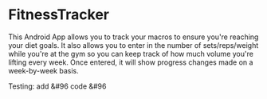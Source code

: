 # FitnessTracker
This Android App allows you to track your macros to ensure you're reaching your diet goals. It also allows you to enter in the number of sets/reps/weight while you're at the gym so you can keep track of how much volume you're lifting every week. Once entered, it will show progress changes made on a week-by-week basis.

Testing: add &#96 code &#96
